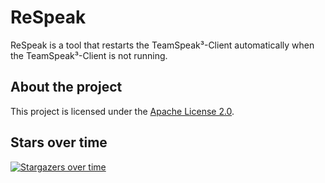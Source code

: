 # ReSpeak
ReSpeak is a tool that restarts the TeamSpeak³-Client automatically when the TeamSpeak³-Client is not running.

## About the project
This project is licensed under the [Apache License 2.0](https://github.com/Hope-IT-Works/ReSpeak/blob/master/LICENSE).

## Stars over time
[![Stargazers over time](https://starchart.cc/Hope-IT-Works/ReSpeak.svg)](https://starchart.cc/Hope-IT-Works/ReSpeak)
